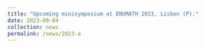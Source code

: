 ```yaml
---
title: "Upcoming minisymposium at ENUMATH 2023, Lisbon (P)."
date: 2023-09-04
collection: news
permalink: /news/2023-a
---
```


